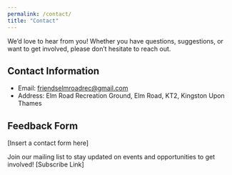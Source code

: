 ```yaml
---
permalink: /contact/
title: "Contact"
---
```


We’d love to hear from you! Whether you have questions, suggestions, or want to get involved, please don’t hesitate to reach out.

## Contact Information
- Email: friendselmroadrec@gmail.com
- Address: Elm Road Recreation Ground, Elm Road, KT2, Kingston Upon Thames

## Feedback Form
[Insert a contact form here]

Join our mailing list to stay updated on events and opportunities to get involved! [Subscribe Link]